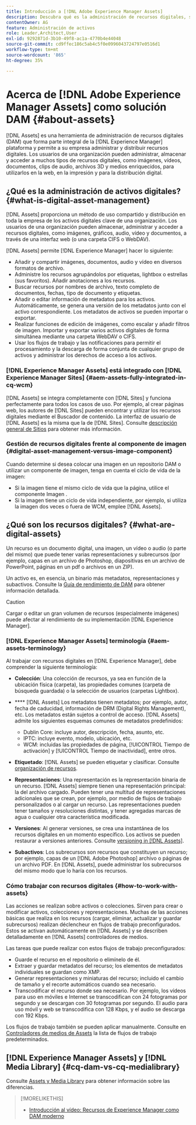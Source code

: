 ```yaml
---
title: Introducción a [!DNL Adobe Experience Manager Assets]
description: Descubra qué es la administración de recursos digitales, sus casos de uso y la oferta  [!DNL Adobe Experience Manager Asset] .
contentOwner: AG
feature: Administración de activos
role: Leader,Architect,User
exl-id: 9292871d-3b10-49f8-ac1a-4770b4e44048
source-git-commit: cd9ffec186c5ab4c5f0e0996043724797e0516d1
workflow-type: tm+mt
source-wordcount: '865'
ht-degree: 35%

---
```


# Acerca de [!DNL Adobe Experience Manager Assets] como solución DAM {#about-assets}

[!DNL Assets] es una herramienta de administración de recursos digitales (DAM) que forma parte integral de la  [!DNL Experience Manager] plataforma y permite a su empresa administrar y distribuir recursos digitales. Los usuarios de una organización pueden administrar, almacenar y acceder a muchos tipos de recursos digitales, como imágenes, vídeos, documentos, clips de audio, archivos 3D y medios enriquecidos, para utilizarlos en la web, en la impresión y para la distribución digital.

## ¿Qué es la administración de activos digitales? {#what-is-digital-asset-management}

[!DNL Assets] proporciona un método de uso compartido y distribución en toda la empresa de los activos digitales clave de una organización. Los usuarios de una organización pueden almacenar, administrar y acceder a recursos digitales, como imágenes, gráficos, audio, vídeo y documentos, a través de una interfaz web (o una carpeta CIFS o WebDAV).

[!DNL Assets] permite  [!DNL Experience Manager] hacer lo siguiente:

* Añadir y compartir imágenes, documentos, audio y vídeo en diversos formatos de archivo.
* Administre los recursos agrupándolos por etiquetas, lightbox o estrellas (sus favoritos). Añadir anotaciones a los recursos.
* Buscar recursos por nombres de archivo, texto completo de documentos, fechas, tipo de documento y etiquetas.
* Añadir o editar información de metadatos para los activos. Automáticamente, se genera una versión de los metadatos junto con el activo correspondiente. Los metadatos de activos se pueden importar o exportar.
* Realizar funciones de edición de imágenes, como escalar y añadir filtros de imagen. Importar y exportar varios activos digitales de forma simultánea mediante una carpeta WebDAV o CIFS.
* Usar los flujos de trabajo y las notificaciones para permitir el procesamiento y la descarga de forma conjunta de cualquier grupo de activos y administrar los derechos de acceso a los activos.

### [!DNL Experience Manager Assets] está integrado con  [!DNL Experience Manager Sites] {#aem-assets-fully-integrated-in-cq-wcm}

[!DNL Assets] se integra completamente con  [!DNL Sites] y funciona perfectamente para todos los casos de uso. Por ejemplo, al crear páginas web, los autores de [!DNL Sites] pueden encontrar y utilizar los recursos digitales mediante el Buscador de contenido. La interfaz de usuario de [!DNL Assets] es la misma que la de [!DNL Sites]. Consulte [descripción general de Sitios](/help/sites-authoring/qg-page-authoring.md) para obtener más información.

<!-- TBD: Update image for branding 

![screen_shot_2012-04-17at15946pm](assets/screen_shot_2012-04-17at15946pm.png) ![screen_shot_2012-04-17at20100pm](assets/screen_shot_2012-04-17at20100pm.png)

Assets managed within [!DNL Experience Manager] DAM can then be accessed via the content finder of WCM:

![screen_shot_2012-04-17at20214pm](assets/screen_shot_2012-04-17at20214pm.png) -->

### Gestión de recursos digitales frente al componente de imagen {#digital-asset-management-versus-image-component}

Cuando determine si desea colocar una imagen en un repositorio DAM o utilizar un componente de imagen, tenga en cuenta el ciclo de vida de la imagen:

* Si la imagen tiene el mismo ciclo de vida que la página, utilice el componente Imagen .
* Si la imagen tiene un ciclo de vida independiente, por ejemplo, si utiliza la imagen dos veces o fuera de WCM, emplee [!DNL Assets].

## ¿Qué son los recursos digitales? {#what-are-digital-assets}

Un recurso es un documento digital, una imagen, un vídeo o audio (o parte del mismo) que puede tener varias representaciones y subrecursos (por ejemplo, capas en un archivo de Photoshop, diapositivas en un archivo de PowerPoint, páginas en un pdf o archivos en un ZIP).

Un activo es, en esencia, un binario más metadatos, representaciones y subactivos. Consulte la [Guía de rendimiento de DAM](https://experienceleague.adobe.com/docs/experience-manager-64/assets/administer/performance-tuning-guidelines.html?lang=en) para obtener información detallada.

>[!CAUTION]
>
>Cargar o editar un gran volumen de recursos (especialmente imágenes) puede afectar al rendimiento de su implementación [!DNL Experience Manager].

### [!DNL Experience Manager Assets] terminología {#aem-assets-terminology}

Al trabajar con recursos digitales en [!DNL Experience Manager], debe comprender la siguiente terminología:

* **Colección**: Una colección de recursos, ya sea en función de la ubicación física (carpeta), las propiedades comunes (carpeta de búsqueda guardada) o la selección de usuarios (carpetas Lightbox).

* **** [!DNL Assets] Los metadatos tienen metadatos; por ejemplo, autor, fecha de caducidad, información de DRM (Digital Rights Management), etc. Los metadatos están sujetos a control de acceso. [!DNL Assets] admite los siguientes esquemas comunes de metadatos predefinidos:

   * Dublin Core: incluye autor, descripción, fecha, asunto, etc.
   * IPTC: incluye evento, modelo, ubicación, etc.
   * WCM: incluidas las propiedades de página, [!UICONTROL Tiempo de activación] y [!UICONTROL Tiempo de inactividad], entre otros.

* **Etiquetado**:  [!DNL Assets] se pueden etiquetar y clasificar. Consulte [organización de recursos](/help/assets/organize-assets.md).

* **Representaciones**: Una representación es la representación binaria de un recurso. [!DNL Assets] siempre tienen una representación principal: la del archivo cargado. Pueden tener una multitud de representaciones adicionales que se crean, por ejemplo, por medio de flujos de trabajo personalizados o al cargar un recurso. Las representaciones pueden tener tamaños y resoluciones distintas, y tener agregadas marcas de agua o cualquier otra característica modificada.

* **Versiones**: Al generar versiones, se crea una instantánea de los recursos digitales en un momento específico. Los activos se pueden restaurar a versiones anteriores. Consulte [versioning in [!DNL Assets]](managing-assets-touch-ui.md#asset-versioning).

* **Subactivos**: Los subrecursos son recursos que constituyen un recurso; por ejemplo, capas de un  [!DNL Adobe Photoshop] archivo o páginas de un archivo PDF. En [!DNL Assets], puede administrar los subrecursos del mismo modo que lo haría con los recursos.

### Cómo trabajar con recursos digitales {#how-to-work-with-assets}

Las acciones se realizan sobre activos o colecciones. Sirven para crear o modificar activos, colecciones y representaciones. Muchas de las acciones básicas que realiza en los recursos (cargar, eliminar, actualizar y guardar subrecursos) realizan déclencheur en flujos de trabajo preconfigurados. Estos se activan automáticamente en [!DNL Assets] y se describen detalladamente en [!DNL Assets] controladores de medios.

Las tareas que puede realizar con estos flujos de trabajo preconfigurados:

* Guarde el recurso en el repositorio o elimínelo de él.
* Extraer y guardar metadatos del recurso; los elementos de metadatos individuales se guardan como XMP.
* Generar representaciones y miniaturas del recurso; incluido el cambio de tamaño y el recorte automáticos cuando sea necesario.
* Transcodificar el recurso donde sea necesario. Por ejemplo, los vídeos para uso en móviles e Internet se transcodifican con 24 fotogramas por segundo y se descargan con 30 fotogramas por segundo. El audio para uso móvil y web se transcodifica con 128 Kbps, y el audio se descarga con 192 Kbps.

Los flujos de trabajo también se pueden aplicar manualmente. Consulte en [Controladores de medios de Assets](media-handlers.md) la lista de flujos de trabajo predeterminados.

## [!DNL Experience Manager Assets] y [!DNL Media Library] {#cq-dam-vs-cq-medialibrary}

Consulte [Assets y Media Library](medialibrary.md) para obtener información sobre las diferencias.

>[!MORELIKETHIS]
>
>* [Introducción al vídeo: Recursos de Experience Manager como DAM moderno](https://www.youtube.com/watch?v=PBwQqZgC-yo)

